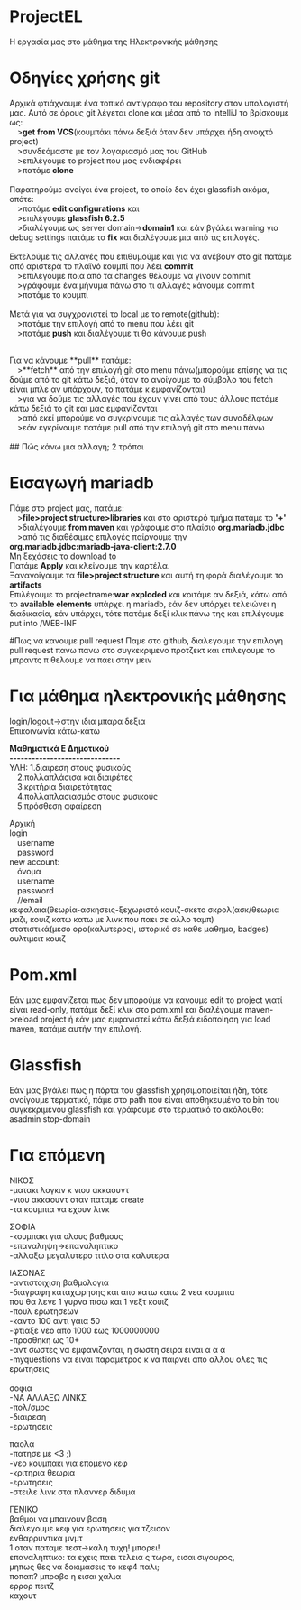 # ProjectEL
Η εργασία μας στο μάθημα της Ηλεκτρονικής μάθησης
# Οδηγίες χρήσης git
Αρχικά φτιάχνουμε ένα τοπικό αντίγραφο του repository στον υπολογιστή μας. Αυτό σε όρους git λέγεται clone και μέσα από το intelliJ το βρίσκουμε ως:<br>
&emsp;>**get from VCS**(κουμπάκι πάνω δεξιά όταν δεν υπάρχει ήδη ανοιχτό project)<br>
&emsp;>συνδεόμαστε με τον λογαριασμό μας του GitHub<br>
&emsp;>επιλέγουμε το project που μας ενδιαφέρει<br>
&emsp;>πατάμε **clone**<br><br>
Παρατηρούμε ανοίγει ένα project, το οποίο δεν έχει glassfish ακόμα, οπότε:<br>
&emsp;>πατάμε **edit configurations** και<br>
&emsp;>επιλέγουμε **glassfish 6.2.5**<br>
&emsp;>διαλέγουμε ως server domain->**domain1** και εάν βγάλει warning για debug settings πατάμε το **fix** και διαλέγουμε μια από τις επιλογές.<br><br>
Εκτελούμε τις αλλαγές που επιθυμούμε και για να ανέβουν στο git πατάμε από αριστερά το πλαϊνό κουμπί που λέει **commit**<br>
&emsp;>επιλέγουμε ποια από τα changes θέλουμε να γίνουν commit<br>
&emsp;>γράφουμε ένα μήνυμα πάνω στο τι αλλαγές κάνουμε commit<br>
&emsp;>πατάμε το κουμπί<br><br>
Μετά για να συγχρονιστεί το local με το remote(github):<br>
&emsp;>πατάμε την επιλογή από το menu που λέει git<br>
&emsp;>πατάμε **push** και διαλέγουμε τι θα κάνουμε push<br>
    
<br>
Για να κάνουμε **pull** πατάμε:<br>
&emsp;>**fetch** από την επιλογή git στο menu πάνω(μπορούμε επίσης να τις δούμε από το git κάτω δεξιά, όταν το ανοίγουμε το σύμβολο του fetch είναι μπλε αν υπάρχουν, το πατάμε κ εμφανίζονται)<br>
&emsp;>για να δούμε τις αλλαγές που έχουν γίνει από τους άλλους πατάμε κάτω δεξιά το git και μας εμφανίζονται <br>
&emsp;>από εκεί μπορούμε να συγκρίνουμε τις αλλαγές των συναδέλφων<br>
&emsp;>εάν εγκρίνουμε πατάμε pull από την επιλογή git στο menu πάνω<br><br>
## Πώς κάνω μια αλλαγή;
2 τρόποι 

# Εισαγωγή mariadb
Πάμε στο project μας, πατάμε:<br>
&emsp;>**file>project structure>libraries** και στο αριστερό τμήμα πατάμε το **'+'**<br>
&emsp;>διαλέγουμε **from maven** και γράφουμε στο πλαίσιο **org.mariadb.jdbc**<br>
&emsp;>από τις διαθέσιμες επιλογές παίρνουμε την **org.mariadb.jdbc:mariadb-java-client:2.7.0**<br>
Μη ξεχάσεις το download to<br>
Πατάμε **Apply** και κλείνουμε την καρτέλα.<br>
Ξανανοίγουμε τα **file>project structure** και αυτή τη φορά διαλέγουμε το **artifacts**<br>
Επιλέγουμε το projectname:**war exploded** και κοιτάμε αν δεξιά, κάτω από το **available elements** υπάρχει η mariadb, εάν δεν υπάρχει τελειώνει η διαδικασία, εάν υπάρχει, τότε πατάμε δεξί κλικ πάνω της και επιλέγουμε put into /WEB-INF

#Πως να κανουμε pull request
Παμε στο github, διαλεγουμε την επιλογη pull request πανω πανω στο συγκεκριμενο προτζεκτ και επιλεγουμε το μπραντς π θελουμε να παει στην μειν

# Για μάθημα ηλεκτρονικής μάθησης
login/logout->στην ιδια μπαρα δεξια<br>
Επικοινωνία κάτω-κάτω<br>

<b>Μαθηματικά Ε Δημοτικού<br></b>
<b>------------------------------<br></b>
ΥΛΗ: 1.διαιρεση στους φυσικούς<br>
&emsp;2.πολλαπλάσισα και διαιρέτες<br>
&emsp;3.κριτήρια διαιρετότητας<br>
&emsp;4.πολλαπλασιασμός στους φυσικούς<br>
&emsp;5.πρόσθεση αφαίρεση<br>

Αρχική<br>
login<br>
&emsp;username<br>
&emsp;password<br>
new account:<br>
&emsp;όνομα<br>
&emsp;username<br>
&emsp;password<br>
&emsp;//email<br>
κεφαλαια(θεωρία-ασκησεις-ξεχωριστό κουιζ-σκετο σκρολ(ασκ/θεωρια μαζι, κουιζ κατω κατω με λινκ που παει σε αλλο ταμπ)<br>
στατιστικά(μεσο ορο(καλυτερος), ιστορικό σε καθε μαθημα, badges)<br>
ουλτιμειτ κουιζ<br>

# Pom.xml
Εάν μας εμφανίζεται πως δεν μπορούμε να κανουμε edit το project γιατί είναι read-only, πατάμε δεξί κλικ στο pom.xml και διαλέγουμε maven->reload project ή εάν μας εμφανιστεί κάτω δεξιά ειδοποίηση για load maven, πατάμε αυτήν την επιλογή.

# Glassfish
Εάν μας βγάλει πως η πόρτα του glassfish χρησιμοποιείται ήδη, τότε ανοίγουμε τερματικό, πάμε στο path που είναι αποθηκευμένο το bin του συγκεκριμένου glassfish και γράφουμε στο τερματικό το ακόλουθο:<br>
asadmin stop-domain<br>

# Για επόμενη
ΝΙΚΟΣ<br>
-ματακι λογκιν κ νιου ακκαουντ<br>
-νιου ακκαουντ οταν παταμε create<br>
-τα κουμπια να εχουν λινκ<br>

ΣΟΦΙΑ<br>
-κουμπακι για ολους βαθμους<br>
-επαναληψη->επαναληπτικο<br>
-αλλαξω μεγαλυτερο τιτλο στα καλυτερα<br>

ΙΑΣΟΝΑΣ<br>
-αντιστοιχιση βαθμολογια<br>
-διαγραφη καταχωρησης και απο κατω κατω 2 νεα κουμπια<br>
που θα λενε 1 γυρνα πισω και 1 νεξτ κουιζ<br>
-πουλ ερωτησεων<br>
-καντο 100 αντι γαια 50<br>
-φτιαξε νεο απο 1000 εως 1000000000<br>
-προσθηκη ως 10+<br>
-αντ σωστες να εμφανιζονται, η σωστη σειρα ειναι α α α<br>
-myquestions να ειναι παραμετρος κ να παιρνει απο αλλου ολες τις ερωτησεις<br>
<br>
σοφια<br>
-ΝΑ ΑΛΛΑΞΩ ΛΙΝΚΣ<br>
-πολ/σμος<br>
-διαιρεση<br>
-ερωτησεις<br>

παολα<br>
-πατησε με <3 ;)<br>
-νεο κουμπακι για επομενο κεφ<br>
-κριτηρια θεωρια<br>
-ερωτησεις<br>
-στειλε λινκ στα πλαννερ διδυμα<br>

ΓΕΝΙΚΟ<br>
βαθμοι να μπαινουν βαση<br>
διαλεγουμε κεφ για ερωτησεις για τζεισον<br>
ενθαρρυντικα μνμτ<br>
1 οταν παταμε τεστ->καλη τυχη! μπορει!<br>
επαναληπτικο: τα εχεις παει τελεια ς τωρα, εισαι σιγουρος,<br>
μηπως θες να δοκιμασεις το κεφ4 παλι;<br>
ποπαπ? μπραβο η εισαι χαλια<br>
ερρορ πειτζ<br>
καχουτ<br>
